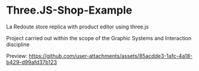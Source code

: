 # Three.JS-Shop-Example

La Redoute store replica with product editor using three.js

Project carried out within the scope of the Graphic Systems and Interaction discipline

Preview:
https://github.com/user-attachments/assets/85acdde3-1afc-4a18-b429-d99afd37b123
